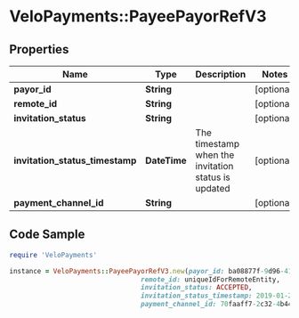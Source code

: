 # VeloPayments::PayeePayorRefV3

## Properties

Name | Type | Description | Notes
------------ | ------------- | ------------- | -------------
**payor_id** | **String** |  | [optional] 
**remote_id** | **String** |  | [optional] 
**invitation_status** | **String** |  | [optional] 
**invitation_status_timestamp** | **DateTime** | The timestamp when the invitation status is updated | [optional] 
**payment_channel_id** | **String** |  | [optional] 

## Code Sample

```ruby
require 'VeloPayments'

instance = VeloPayments::PayeePayorRefV3.new(payor_id: ba08877f-9d96-41e4-9c26-44a872d856ae,
                                 remote_id: uniqueIdForRemoteEntity,
                                 invitation_status: ACCEPTED,
                                 invitation_status_timestamp: 2019-01-20T09:00Z,
                                 payment_channel_id: 70faaff7-2c32-4b44-b27f-f0b6c484e6f3)
```


